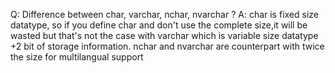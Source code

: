 Q: Difference between char, varchar, nchar, nvarchar ?
A: char is fixed size datatype, so if you define char and don't use the complete
   size,it will be wasted but that's not the case with varchar which is variable size
   datatype +2 bit of storage information. nchar and nvarchar are counterpart with
   twice the size for multilangual support
   
